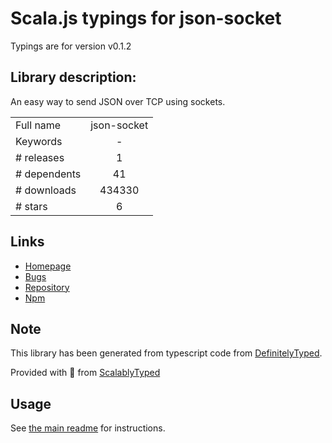 
# Scala.js typings for json-socket

Typings are for version v0.1.2

## Library description:
An easy way to send JSON over TCP using sockets.

|                    |                 |
| ------------------ | :-------------: |
| Full name          | json-socket |
| Keywords           | - |
| # releases         | 1 |
| # dependents       | 41 |
| # downloads        | 434330 |
| # stars            | 6 |

## Links
- [Homepage](https://github.com/sebastianseilund/node-json-socket#readme)
- [Bugs](http://github.com/sebastianseilund/node-json-socket/issues)
- [Repository](https://github.com/sebastianseilund/node-json-socket)
- [Npm](https://www.npmjs.com/package/json-socket)
    


## Note
This library has been generated from typescript code from [DefinitelyTyped](https://definitelytyped.org).

Provided with :purple_heart: from [ScalablyTyped](https://github.com/oyvindberg/ScalablyTyped)

## Usage
See [the main readme](../../readme.md) for instructions.


